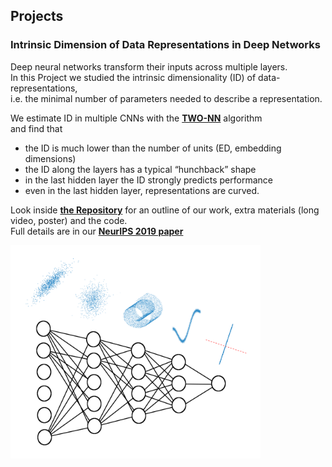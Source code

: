 
## Projects


### Intrinsic Dimension of Data Representations in Deep Networks

Deep neural networks transform their inputs across multiple layers.<br/>
In this Project we studied the intrinsic dimensionality (ID) of data-representations,<br/>
i.e. the minimal number of parameters needed to describe a representation.<br/>

We estimate ID in multiple CNNs with the [**TWO-NN**](https://www.nature.com/articles/s41598-017-11873-y) algorithm<br/>
and find that<br/>

- the ID is much lower than the number of units (ED, embedding dimensions)
- the ID along the layers has a typical “hunchback” shape
- in the last hidden layer the ID strongly predicts performance
- even in the last hidden layer, representations are curved.

Look inside [**the Repository**](https://github.com/ansuini/IntrinsicDimDeep) for an outline of our work, extra materials (long video, poster) and the code.<br/> 
Full details are in our [**NeurIPS 2019 paper**](https://arxiv.org/abs/1905.12784)

<img src="/figs/intrinsic_dimension/wrap_up_no_letters.png" alt="Drawing" style="width: 400px;"/>
